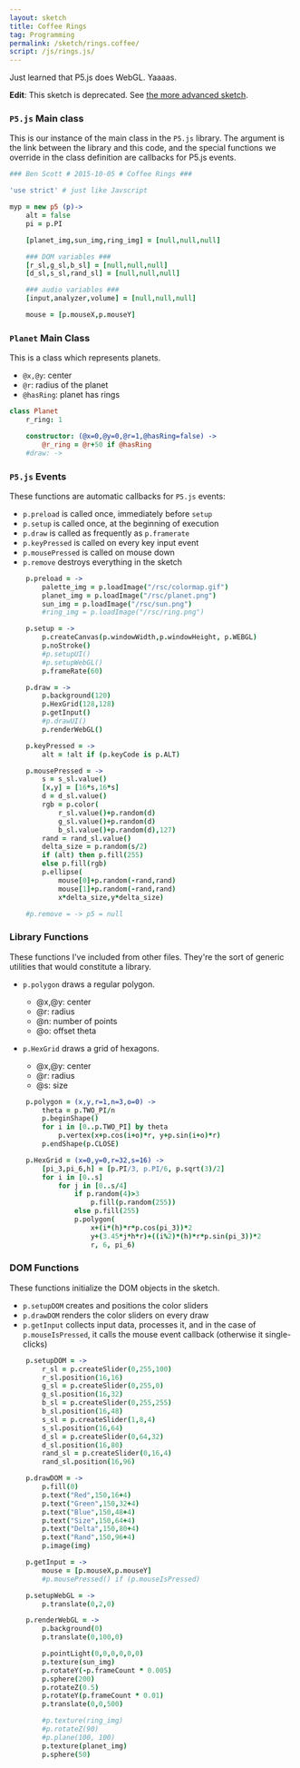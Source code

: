 ```yaml
---
layout: sketch
title: Coffee Rings
tag: Programming
permalink: /sketch/rings.coffee/
script: /js/rings.js/
---
```


Just learned that P5.js does WebGL. Yaaaas.

**Edit**: This sketch is deprecated. See [the more advanced sketch][].

[the more advanced sketch]: </sketch/smile_drive.coffee/>


### `P5.js` Main class ###

This is our instance of the main class in the `P5.js` library.
The argument is the link between the library and this code, and
the special functions we override in the class definition are
callbacks for P5.js events.


```coffee
### Ben Scott # 2015-10-05 # Coffee Rings ###

'use strict' # just like Javscript

myp = new p5 (p)->
    alt = false
    pi = p.PI

    [planet_img,sun_img,ring_img] = [null,null,null]

    ### DOM variables ###
    [r_sl,g_sl,b_sl] = [null,null,null]
    [d_sl,s_sl,rand_sl] = [null,null,null]

    ### audio variables ###
    [input,analyzer,volume] = [null,null,null]

    mouse = [p.mouseX,p.mouseY]
```

### `Planet` Main Class ###

This is a class which represents planets.

- `@x,@y`: center
- `@r`: radius of the planet
- `@hasRing`: planet has rings

```coffee
class Planet
    r_ring: 1

    constructor: (@x=0,@y=0,@r=1,@hasRing=false) ->
        @r_ring = @r+50 if @hasRing
    #draw: ->
```


### `P5.js` Events ###

These functions are automatic callbacks for `P5.js` events:

- `p.preload` is called once, immediately before `setup`
- `p.setup` is called once, at the beginning of execution
- `p.draw` is called as frequently as `p.framerate`
- `p.keyPressed` is called on every key input event
- `p.mousePressed` is called on mouse down
- `p.remove` destroys everything in the sketch

```coffee
    p.preload = ->
        palette_img = p.loadImage("/rsc/colormap.gif")
        planet_img = p.loadImage("/rsc/planet.png")
        sun_img = p.loadImage("/rsc/sun.png")
        #ring_img = p.loadImage("/rsc/ring.png")

    p.setup = ->
        p.createCanvas(p.windowWidth,p.windowHeight, p.WEBGL)
        p.noStroke()
        #p.setupUI()
        #p.setupWebGL()
        p.frameRate(60)

    p.draw = ->
        p.background(120)
        p.HexGrid(128,128)
        p.getInput()
        #p.drawUI()
        p.renderWebGL()

    p.keyPressed = ->
        alt = !alt if (p.keyCode is p.ALT)

    p.mousePressed = ->
        s = s_sl.value()
        [x,y] = [16*s,16*s]
        d = d_sl.value()
        rgb = p.color(
            r_sl.value()+p.random(d)
            g_sl.value()+p.random(d)
            b_sl.value()+p.random(d),127)
        rand = rand_sl.value()
        delta_size = p.random(s/2)
        if (alt) then p.fill(255)
        else p.fill(rgb)
        p.ellipse(
            mouse[0]+p.random(-rand,rand)
            mouse[1]+p.random(-rand,rand)
            x*delta_size,y*delta_size)

    #p.remove = -> p5 = null
```


### Library Functions ###

These functions I've included from other files. They're the
sort of generic utilities that would constitute a library.

- `p.polygon` draws a regular polygon.
  - @x,@y: center
  - @r: radius
  - @n: number of points
  - @o: offset theta

- `p.HexGrid` draws a grid of hexagons.
  - @x,@y: center
  - @r: radius
  - @s: size


```coffee
    p.polygon = (x,y,r=1,n=3,o=0) ->
        theta = p.TWO_PI/n
        p.beginShape()
        for i in [0..p.TWO_PI] by theta
            p.vertex(x+p.cos(i+o)*r, y+p.sin(i+o)*r)
        p.endShape(p.CLOSE)

    p.HexGrid = (x=0,y=0,r=32,s=16) ->
        [pi_3,pi_6,h] = [p.PI/3, p.PI/6, p.sqrt(3)/2]
        for i in [0..s]
            for j in [0..s/4]
                if p.random(4)>3
                    p.fill(p.random(255))
                else p.fill(255)
                p.polygon(
                    x+(i*(h)*r*p.cos(pi_3))*2
                    y+(3.45*j*h*r)+((i%2)*(h)*r*p.sin(pi_3))*2
                    r, 6, pi_6)
```


### DOM Functions ###

These functions initialize the DOM objects in the sketch.
- `p.setupDOM` creates and positions the color sliders
- `p.drawDOM` renders the color sliders on every draw
- `p.getInput` collects input data, processes it, and in
    the case of `p.mouseIsPressed`, it calls the mouse
    event callback (otherwise it single-clicks)


```coffee
    p.setupDOM = ->
        r_sl = p.createSlider(0,255,100)
        r_sl.position(16,16)
        g_sl = p.createSlider(0,255,0)
        g_sl.position(16,32)
        b_sl = p.createSlider(0,255,255)
        b_sl.position(16,48)
        s_sl = p.createSlider(1,8,4)
        s_sl.position(16,64)
        d_sl = p.createSlider(0,64,32)
        d_sl.position(16,80)
        rand_sl = p.createSlider(0,16,4)
        rand_sl.position(16,96)

    p.drawDOM = ->
        p.fill(0)
        p.text("Red",150,16+4)
        p.text("Green",150,32+4)
        p.text("Blue",150,48+4)
        p.text("Size",150,64+4)
        p.text("Delta",150,80+4)
        p.text("Rand",150,96+4)
        p.image(img)

    p.getInput = ->
        mouse = [p.mouseX,p.mouseY]
        #p.mousePressed() if (p.mouseIsPressed)

    p.setupWebGL = ->
        p.translate(0,2,0)

    p.renderWebGL = ->
        p.background(0)
        p.translate(0,100,0)

        p.pointLight(0,0,0,0,0,0)
        p.texture(sun_img)
        p.rotateY(-p.frameCount * 0.005)
        p.sphere(200)
        p.rotateZ(0.5)
        p.rotateY(p.frameCount * 0.01)
        p.translate(0,0,500)

        #p.texture(ring_img)
        #p.rotateZ(90)
        #p.plane(100, 100)
        p.texture(planet_img)
        p.sphere(50)
```
